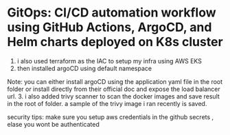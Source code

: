 # GitOps: CI/CD automation workflow using GitHub Actions, ArgoCD, and Helm charts deployed on K8s cluster


1. i also used terraform as the IAC to setup my infra using AWS EKS
2. then installed argoCD using default namespace

Note: you can either install argoCD using the application yaml file in the root folder or install directly from their official doc and expose the load balancer url.
3. i also added trivy scanner to scan the docker images and save result in the root of folder.
a sample of the trivy image i ran recently is saved.


security tips:
make sure you setup aws credentials in the github secrets , elase  you wont be authenticated